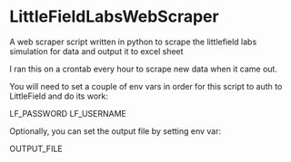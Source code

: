 # LittleFieldLabsWebScraper

A web scraper script written in python to scrape the littlefield labs simulation for data and output it to excel sheet

I ran this on a crontab every hour to scrape new data when it came out.

You will need to set a couple of env vars in order for this script to auth to LittleField and do its work:

LF_PASSWORD
LF_USERNAME

Optionally, you can set the output file by setting env var:

OUTPUT_FILE
